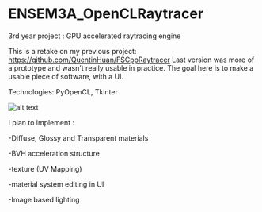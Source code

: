 # ENSEM3A_OpenCLRaytracer
3rd year project : GPU accelerated raytracing engine

This is a retake on my previous project: https://github.com/QuentinHuan/FSCppRaytracer
Last version was more of a prototype and wasn't really usable in practice. The goal here is to make a usable piece of software, with a UI.

Technologies: PyOpenCL, Tkinter

![alt text](https://i.imgur.com/lKogRMY.png)

I plan to implement :

-Diffuse, Glossy and Transparent materials

-BVH acceleration structure

-texture (UV Mapping)

-material system editing in UI 

-Image based lighting


